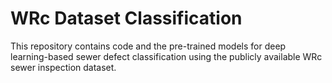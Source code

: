 # WRc Dataset Classification

This repository contains code and the pre-trained models for deep learning-based sewer defect classification using the publicly available WRc sewer inspection dataset.

